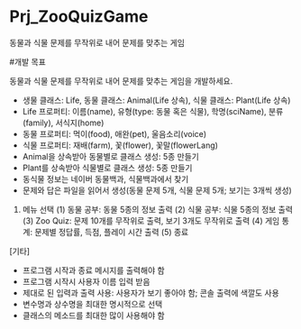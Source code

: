 # Prj_ZooQuizGame
동물과 식물 문제를 무작위로 내어 문제를 맞추는 게임

#개발 목표

동물과 식물 문제를 무작위로 내어 문제를 맞추는 게임을 개발하세요.

 - 생물 클래스: Life, 동물 클래스: Animal(Life 상속), 식물 클래스: Plant(Life 상속) 
 - Life 프로퍼티: 이름(name), 유형(type: 동물 혹은 식물), 학명(sciName), 분류(family), 서식지(home)
 - 동물 프로퍼티: 먹이(food), 애완(pet), 울음소리(voice)
 - 식물 프로퍼티: 재배(farm), 꽃(flower), 꽃말(flowerLang)
 - Animal을 상속받아 동물별로 클래스 생성: 5종 만들기
 - Plant를 상속받아 식물별로 클래스 생성: 5종 만들기
 - 동식물 정보는 네이버 동물백과, 식물백과에서 찾기
 - 문제와 답은 파일을 읽어서 생성(동물 문제 5개, 식물 문제 5개; 보기는 3개씩 생성)

1. 메뉴 선택
 (1) 동물 공부: 동물 5종의 정보 출력
 (2) 식물 공부: 식물 5종의 정보 출력
 (3) Zoo Quiz: 문제 10개를 무작위로 출력, 보기 3개도 무작위로 출력
 (4) 게임 통계: 문제별 정답률, 득점, 플레이 시간 출력
 (5) 종료

[기타]
 - 프로그램 시작과 종료 메시지를 출력해야 함
 - 프로그램 시작시 사용자 이름 입력 받음
 - 제대로 된 입력과 출력 사용: 사용자가 보기 좋아야 함; 콘솔 출력에 색깔도 사용
 - 변수명과 상수명을 최대한 명시적으로 선택
 - 클래스의 메소드를 최대한 많이 사용해야 함

